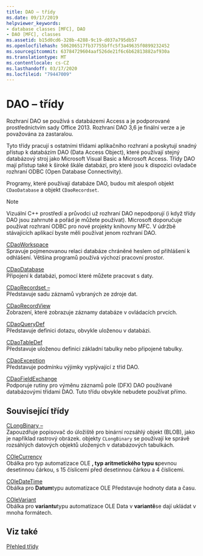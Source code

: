 ```yaml
---
title: DAO – třídy
ms.date: 09/17/2019
helpviewer_keywords:
- database classes [MFC], DAO
- DAO [MFC], classes
ms.assetid: b15d0cd6-328b-4288-9c19-d037a795db57
ms.openlocfilehash: 506206517fb37755bffc5f3a49635f0899232452
ms.sourcegitcommit: 63784729604aaf526de21f6c6b62813882af930a
ms.translationtype: MT
ms.contentlocale: cs-CZ
ms.lasthandoff: 03/17/2020
ms.locfileid: "79447009"
---
```

# <a name="dao-classes"></a>DAO – třídy

Rozhraní DAO se používá s databázemi Access a je podporované prostřednictvím sady Office 2013. Rozhraní DAO 3,6 je finální verze a je považována za zastaralou.

Tyto třídy pracují s ostatními třídami aplikačního rozhraní a poskytují snadný přístup k databázím DAO (Data Access Object), které používají stejný databázový stroj jako Microsoft Visual Basic a Microsoft Access. Třídy DAO mají přístup také k široké škále databází, pro které jsou k dispozici ovladače rozhraní ODBC (Open Database Connectivity).

Programy, které používají databáze DAO, budou mít alespoň objekt `CDaoDatabase` a objekt `CDaoRecordset`.

> [!NOTE]
>  Vizuální C++ prostředí a průvodci už rozhraní DAO nepodporují (i když třídy DAO jsou zahrnuté a pořád je můžete používat). Microsoft doporučuje používat rozhraní ODBC pro nové projekty knihovny MFC. V údržbě stávajících aplikací byste měli používat jenom rozhraní DAO.

[CDaoWorkspace](../mfc/reference/cdaoworkspace-class.md)<br/>
Spravuje pojmenovanou relaci databáze chráněné heslem od přihlášení k odhlášení. Většina programů používá výchozí pracovní prostor.

[CDaoDatabase](../mfc/reference/cdaodatabase-class.md)<br/>
Připojení k databázi, pomocí které můžete pracovat s daty.

[CDaoRecordset –](../mfc/reference/cdaorecordset-class.md)<br/>
Představuje sadu záznamů vybraných ze zdroje dat.

[CDaoRecordView](../mfc/reference/cdaorecordview-class.md)<br/>
Zobrazení, které zobrazuje záznamy databáze v ovládacích prvcích.

[CDaoQueryDef](../mfc/reference/cdaoquerydef-class.md)<br/>
Představuje definici dotazu, obvykle uloženou v databázi.

[CDaoTableDef](../mfc/reference/cdaotabledef-class.md)<br/>
Představuje uloženou definici základní tabulky nebo připojené tabulky.

[CDaoException](../mfc/reference/cdaoexception-class.md)<br/>
Představuje podmínku výjimky vyplývající z tříd DAO.

[CDaoFieldExchange](../mfc/reference/cdaofieldexchange-class.md)<br/>
Podporuje rutiny pro výměnu záznamů pole (DFX) DAO používané databázovými třídami DAO. Tuto třídu obvykle nebudete používat přímo.

## <a name="related-classes"></a>Související třídy

[CLongBinary –](../mfc/reference/clongbinary-class.md)<br/>
Zapouzdřuje popisovač do úložiště pro binární rozsáhlý objekt (BLOB), jako je například rastrový obrázek. objekty `CLongBinary` se používají ke správě rozsáhlých datových objektů uložených v databázových tabulkách.

[COleCurrency](../mfc/reference/colecurrency-class.md)<br/>
Obálka pro typ automatizace OLE **, typ aritmetického typu s**pevnou desetinnou čárkou, s 15 číslicemi před desetinnou čárkou a 4 číslicemi.

[COleDateTime](../atl-mfc-shared/reference/coledatetime-class.md)<br/>
Obálka pro **Datum**typu automatizace OLE Představuje hodnoty data a času.

[COleVariant](../mfc/reference/colevariant-class.md)<br/>
Obálka pro **variantu**typu automatizace OLE Data v **variantě**se dají ukládat v mnoha formátech.

## <a name="see-also"></a>Viz také

[Přehled třídy](../mfc/class-library-overview.md)
